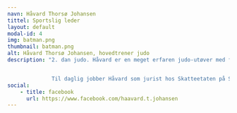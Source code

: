 ```yaml
---
navn: Håvard Thorsø Johansen
tittel: Sportslig leder
layout: default
modal-id: 4
img: batman.png
thumbnail: batman.png
alt: Håvard Thorsø Johansen, hovedtrener judo
description: "2. dan judo. Håvard er en meget erfaren judo-utøver med flere medaljer fra NM.


              Til daglig jobber Håvard som jurist hos Skatteetaten på Steinkjer."
social:
    - title: facebook
      url: https://www.facebook.com/haavard.t.johansen
---
```

